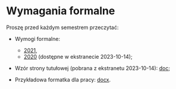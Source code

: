 # Wymagania formalne

Proszę przed każdym semestrem przeczytać:

- Wymogi formalne:

  - [2021](2023_Wymogi_dotyczące_prac_dyplomowych_na_studiach_I_stopnia_2021.pdf),
  - [2020](2023_Wymogi_dotyczące_prac_dyplomowych_na_studiach_I_stopnia_2020.pdf) (dostępne w ekstranecie 2023-10-14);

- Wzór strony tutułowej (pobrana z ekstranetu 2023-10-14): [doc](2023_wzor_strony_tytulowej_inz_pracy_projektowej_Informatyka.doc);

- Przykładowa formatka dla pracy: [docx](2023_projekt_inz_formatka_wzor_2021.docx).

